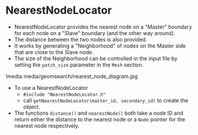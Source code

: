 # NearestNodeLocator

- NearestNodeLocator provides the nearest node on a "Master" boundary for each node on a "Slave" boundary (and the other way around).
- The distance between the two nodes is also provided.
- It works by generating a "Neighborhood" of nodes on the Master side that are close to the Slave node.
- The size of the Neighborhood can be controlled in the input file by setting the `patch_size` parameter in the `Mesh` section.

!media media/geomsearch/nearest_node_diagram.jpg

- To use a NearestNodeLocator
    - `#include "NearestNodeLocator.h"`
    - call `getNearestNodeLocator(master_id, secondary_id)` to create the object.
- The functions `distance()` and `nearestNode()` both take a node ID and return either the distance to the nearest node or a `Node` pointer for the nearest node respectively.
